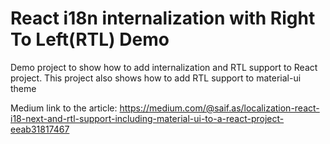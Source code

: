 # React i18n internalization with Right To Left(RTL) Demo


Demo project to show how to add internalization and RTL support to React project.
This project also shows how to add RTL support to material-ui theme

Medium link to the article: https://medium.com/@saif.as/localization-react-i18-next-and-rtl-support-including-material-ui-to-a-react-project-eeab31817467


